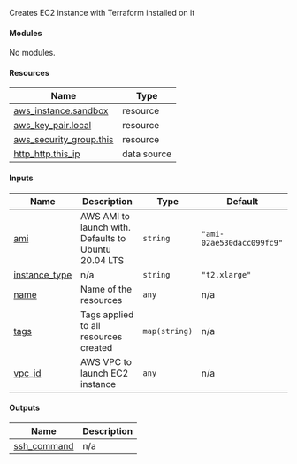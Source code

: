 Creates EC2 instance with Terraform installed on it

#### Modules

No modules.

#### Resources

| Name | Type |
|------|------|
| [aws_instance.sandbox](https://registry.terraform.io/providers/hashicorp/aws/latest/docs/resources/instance) | resource |
| [aws_key_pair.local](https://registry.terraform.io/providers/hashicorp/aws/latest/docs/resources/key_pair) | resource |
| [aws_security_group.this](https://registry.terraform.io/providers/hashicorp/aws/latest/docs/resources/security_group) | resource |
| [http_http.this_ip](https://registry.terraform.io/providers/hashicorp/http/latest/docs/data-sources/http) | data source |

#### Inputs

| Name | Description | Type | Default |
|------|-------------|------|---------|
| <a name="input_ami"></a> [ami](#input_ami) | AWS AMI to launch with. Defaults to Ubuntu 20.04 LTS | `string` | `"ami-02ae530dacc099fc9"` |
| <a name="input_instance_type"></a> [instance_type](#input_instance_type) | n/a | `string` | `"t2.xlarge"` |
| <a name="input_name"></a> [name](#input_name) | Name of the resources | `any` | n/a |
| <a name="input_tags"></a> [tags](#input_tags) | Tags applied to all resources created | `map(string)` | n/a |
| <a name="input_vpc_id"></a> [vpc_id](#input_vpc_id) | AWS VPC to launch EC2 instance | `any` | n/a |

#### Outputs

| Name | Description |
|------|-------------|
| <a name="output_ssh_command"></a> [ssh_command](#output_ssh_command) | n/a |
